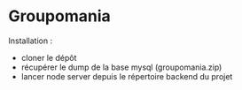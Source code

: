 # Groupomania

Installation :

- cloner le dépôt
- récupérer le dump de la base mysql (groupomania.zip)
- lancer node server depuis le répertoire backend du projet 
